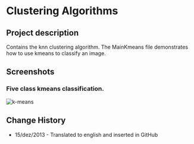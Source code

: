 # Clustering Algorithms

## Project description

Contains the knn clustering algorithm. The MainKmeans file demonstrates how to use kmeans to classify an image.

## Screenshots

### Five class kmeans classification.

![k-means](https://lh3.googleusercontent.com/-ziY2mNER2kA/Uq21hzHXktI/AAAAAAAAAx8/cTotyNTPGAQ/w904-h1130-no/field+5+classes.png)

## Change History

- 15/dez/2013 - Translated to english and inserted in GitHub